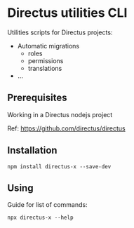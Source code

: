 # Directus utilities CLI

Utilities scripts for Directus projects:

- Automatic migrations
  - roles
  - permissions
  - translations
- ...

## Prerequisites

Working in a Directus nodejs project

Ref: https://github.com/directus/directus

## Installation

    npm install directus-x --save-dev

## Using

Guide for list of commands:

    npx directus-x --help
